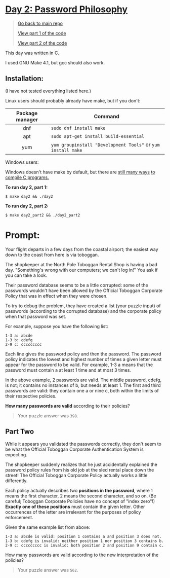 # [Day 2: Password Philosophy](https://adventofcode.com/2020/day/2)

> [Go back to main repo](https://github.com/zsarge/AdventOfCode2020)
>
> [View part 1 of the code](day2.c)
>
> [View part 2 of the code](day2_part2.c)

This day was written in C.

I used GNU Make 4.1, but gcc should also work.

## Installation:

(I have not tested everything listed here.)

Linux users should probably already have make, but if you don't:

| Package manager | Command                                                      |
| :-------------: | ------------------------------------------------------------ |
|       dnf       | `sudo dnf install make`                                      |
|       apt       | `sudo apt-get install build-essential`                       |
|       yum       | `yum groupinstall "Development Tools"` or `yum install make` |

Windows users:

Windows doesn't have make by default, but there are [still many ways](https://stackoverflow.com/questions/32127524/how-to-install-and-use-make-in-windows) [to compile C programs.](https://nullprogram.com/blog/2016/06/13/)

**To run day 2, part 1:**

```
$ make day2 && ./day2
```

**To run day 2, part 2:**

```
$ make day2_part2 && ./day2_part2
```

# Prompt:

Your flight departs in a few days from the coastal airport; the easiest way down to the coast from here is via toboggan.

The shopkeeper at the North Pole Toboggan Rental Shop is having a bad day. "Something's wrong with our computers; we can't log in!" You ask if you can take a look.

Their password database seems to be a little corrupted: some of the passwords wouldn't have been allowed by the Official Toboggan Corporate Policy that was in effect when they were chosen.

To try to debug the problem, they have created a list (your puzzle input) of passwords (according to the corrupted database) and the corporate policy when that password was set.

For example, suppose you have the following list:

```
1-3 a: abcde
1-3 b: cdefg
2-9 c: ccccccccc
```

Each line gives the password policy and then the password. The password policy indicates the lowest and highest number of times a given letter must appear for the password to be valid. For example, 1-3 a means that the password must contain a at least 1 time and at most 3 times.

In the above example, 2 passwords are valid. The middle password, cdefg, is not; it contains no instances of b, but needs at least 1. The first and third passwords are valid: they contain one a or nine c, both within the limits of their respective policies.

**How many passwords are valid** according to their policies?

> Your puzzle answer was `398`.

## Part Two

While it appears you validated the passwords correctly, they don't seem to be what the Official Toboggan Corporate Authentication System is expecting.

The shopkeeper suddenly realizes that he just accidentally explained the password policy rules from his old job at the sled rental place down the street! The Official Toboggan Corporate Policy actually works a little differently.

Each policy actually describes two **positions in the password**, where 1 means the first character, 2 means the second character, and so on. (Be careful; Toboggan Corporate Policies have no concept of "index zero"!) **Exactly one of these positions** must contain the given letter. Other occurrences of the letter are irrelevant for the purposes of policy enforcement.

Given the same example list from above:

```
1-3 a: abcde is valid: position 1 contains a and position 3 does not.
1-3 b: cdefg is invalid: neither position 1 nor position 3 contains b.
2-9 c: ccccccccc is invalid: both position 2 and position 9 contain c.
```

How many passwords are valid according to the new interpretation of the policies?

> Your puzzle answer was `562`.
